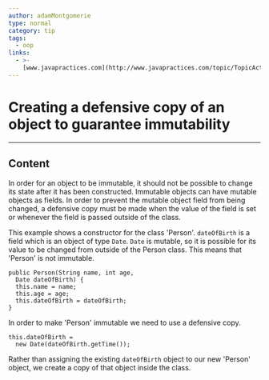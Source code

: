 ```yaml
---
author: adamMontgomerie
type: normal
category: tip
tags:
  - oop
links:
  - >-
    [www.javapractices.com](http://www.javapractices.com/topic/TopicAction.do?Id=15){website}
---
```


# Creating a defensive copy of an object to guarantee immutability


---

## Content

In order for an object to be immutable, it should not be possible to change its state after it has been constructed. Immutable objects can have mutable objects as fields. In order to prevent the mutable object field from being changed, a defensive copy must be made when the value of the field is set or whenever the field is passed outside of the class.

This example shows a constructor for the class 'Person'. `dateOfBirth` is a field which is an object of type `Date`. `Date` is mutable, so it is possible for its value to be changed from outside of the Person class. This means that 'Person' is not immutable.

```plain-text
public Person(String name, int age, 
  Date dateOfBirth) {
  this.name = name;
  this.age = age;
  this.dateOfBirth = dateOfBirth;
}
```

In order to make 'Person' immutable we need to use a defensive copy.

```plain-text
this.dateOfBirth = 
  new Date(dateOfBirth.getTime());
```

Rather than assigning the existing `dateOfBirth` object to our new 'Person' object, we create a copy of that object inside the class.
